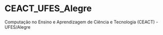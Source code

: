 # CEACT_UFES_Alegre
Computação no Ensino e Aprendizagem de Ciência e Tecnologia (CEACT) - UFES/Alegre
